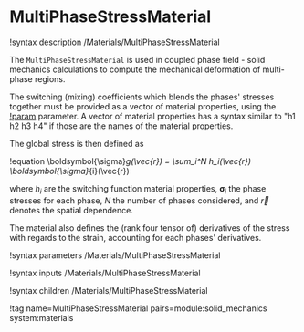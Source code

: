 # MultiPhaseStressMaterial

!syntax description /Materials/MultiPhaseStressMaterial

The `MultiPhaseStressMaterial` is used in coupled phase field - solid mechanics calculations to compute
the mechanical deformation of multi-phase regions.

The switching (mixing) coefficients which blends the phases' stresses together must be provided
as a vector of material properties, using the [!param](/Materials/MultiPhaseStressMaterial/h) parameter.
A vector of material properties has a syntax similar to "h1 h2 h3 h4" if those are the names of the material properties.

The global stress is then defined as

!equation
\boldsymbol{\sigma}_g(\vec{r}) = \sum_i^N h_i(\vec{r}) \boldsymbol{\sigma}_{i}(\vec{r})

where $h_i$ are the switching function material properties, $\boldsymbol{\sigma}_{i}$ the phase stresses for each phase, $N$ the number of
phases considered, and $\vec{r}$ denotes the spatial dependence.

The material also defines the (rank four tensor of) derivatives of the stress with regards to the strain, accounting
for each phases' derivatives.

!syntax parameters /Materials/MultiPhaseStressMaterial

!syntax inputs /Materials/MultiPhaseStressMaterial

!syntax children /Materials/MultiPhaseStressMaterial

!tag name=MultiPhaseStressMaterial pairs=module:solid_mechanics system:materials
